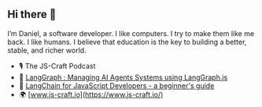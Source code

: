 ## Hi there 👋

I’m Daniel, a software developer. I like computers. I try to make them like me back. I like humans. I believe that education is the key to building a better, stable, and richer world.

- 🎙️ The JS-Craft Podcast
- 📘 [LangGraph : Managing AI Agents Systems using LangGraph.js](https://www.amazon.com/dp/B0DM2GQ362/)
- 📙 [LangChain for JavaScript Developers - a beginner's guide](https://www.amazon.com/dp/B0D76DS6QJ/)
- 🌍 [www.js-craft.io](https://www.js-craft.io/)

<!--
**daniel-jscraft/daniel-jscraft** is a ✨ _special_ ✨ repository because its `README.md` (this file) appears on your GitHub profile.

Here are some ideas to get you started:

- 🔭 I’m currently working on ...
- 🌱 I’m currently learning ...
- 👯 I’m looking to collaborate on ...
- 🤔 I’m looking for help with ...
- 💬 Ask me about ...
- 📫 How to reach me: ...
- 😄 Pronouns: ...
- ⚡ Fun fact: ...
-->
